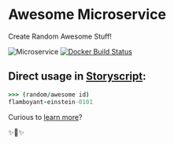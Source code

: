 # Awesome Microservice

Create Random Awesome Stuff!

![Microservice](https://img.shields.io/badge/microservice-ready-brightgreen.svg?style=for-the-badge)
[![Docker Build Status](https://img.shields.io/docker/build/microservices/awesome-noun.svg?style=for-the-badge)](https://hub.docker.com/r/microservice/awesome-noun/)

## Direct usage in [Storyscript](https://storyscript.io/):

```coffee
>>> (random/awesome id)
flamboyant-einstein-0101
```

Curious to [learn more](https://docs.storyscript.io/)?

✨🍰✨
